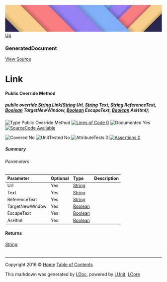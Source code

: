 ![](../Content/LDoc-banner-small.png "")
[Up](GeneratedDocument.md)

### GeneratedDocument
[View Source](../Markdown/GeneratedDocument.cs)

# Link

#### Public Override Method

##### public override <a href="https://msdn.microsoft.com/en-us/library/system.string.aspx" alt="">String</a> Link(<a href="https://msdn.microsoft.com/en-us/library/system.string.aspx" alt="">String</a> Url, <a href="https://msdn.microsoft.com/en-us/library/system.string.aspx" alt="">String</a> Text, <a href="https://msdn.microsoft.com/en-us/library/system.string.aspx" alt="">String</a> ReferenceText, <a href="https://msdn.microsoft.com/en-us/library/system.boolean.aspx" alt="">Boolean</a> TargetNewWindow, <a href="https://msdn.microsoft.com/en-us/library/system.boolean.aspx" alt="">Boolean</a> EscapeText, <a href="https://msdn.microsoft.com/en-us/library/system.boolean.aspx" alt="">Boolean</a> AsHtml);

![Type Public Override Method](http://b.repl.ca/v1/Type-Public%20Override%20Method-blue.png "") [![Lines of Code 0](http://b.repl.ca/v1/Lines%20of%20Code-0-red.png "")](../Markdown/GeneratedDocument.cs#L53)    ![Documented Yes](http://b.repl.ca/v1/Documented-Yes-brightgreen.png "") [![SourceCode Available](http://b.repl.ca/v1/SourceCode-Available-brightgreen.png "")](../Markdown/GeneratedDocument.cs#L53)

![Covered No](http://b.repl.ca/v1/Covered-No-red.png "") ![UnitTested No](http://b.repl.ca/v1/UnitTested-No-lightgrey.png "") ![AttributeTests 0](http://b.repl.ca/v1/AttributeTests-0-lightgrey.png "") [![Assertions 0](http://b.repl.ca/v1/Assertions-0-lightgrey.png "")](../Markdown/GeneratedDocument.cs)

##### Summary


###### Parameters

Parameter | Optional | Type | Description
:---  | :---  | :---  | :--- 
Url | Yes | [String](https://msdn.microsoft.com/en-us/library/system.string.aspx) | 
Text | Yes | [String](https://msdn.microsoft.com/en-us/library/system.string.aspx) | 
ReferenceText | Yes | [String](https://msdn.microsoft.com/en-us/library/system.string.aspx) | 
TargetNewWindow | Yes | [Boolean](https://msdn.microsoft.com/en-us/library/system.boolean.aspx) | 
EscapeText | Yes | [Boolean](https://msdn.microsoft.com/en-us/library/system.boolean.aspx) | 
AsHtml | Yes | [Boolean](https://msdn.microsoft.com/en-us/library/system.boolean.aspx) | 


#### Returns

###### [String](https://msdn.microsoft.com/en-us/library/system.string.aspx)



---

Copyright 2016 &copy; [Home](../../README.md) [Table of Contents](../../TableOfContents.md)

This markdown was generated by [LDoc](https://github.com/CodeSingularity/LDoc), powered by [LUnit](https://github.com/CodeSingularity/LUnit), [LCore](https://github.com/CodeSingularity/LCore)

